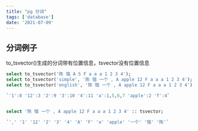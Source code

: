 ```yaml
---
title: "pg 分词"
tags: ['database']
date: '2021-07-09'
---
```


## 分词例子

to_tsvector()生成的分词带有位置信息，tsvector没有位置信息

```sql
select to_tsvector('陈 锴 A S F a a a 1 2 3 4');
select to_tsvector('simple', '陈 锴 一个 , A apple 12 F a a a 1 2 3 4');
select to_tsvector('english', '陈 锴 一个 , A apple 12 F a a a 1 2 3 4');

`'1':8 '12':3 '2':9 '3':10 '4':11 'a':1,5,6,7 'apple':2 'f':4`


select '陈 锴 一个 , A apple 12 F a a a 1 2 3 4' :: tsvector;

`',' '1' '12' '2' '3' '4' 'A' 'F' 'a' 'apple' '一个' '锴' '陈'`
```

<!-- 字符串每个字符分词`to_tsvector('simple', array_to_string(string_to_array(data_name, null), ''))` -->
<!-- to_tsvector('simple', array_to_string(string_to_array('杭州点数据上传', null), ' '))  @@  to_tsquery(array_to_string(string_to_array('杭州点数据上传', null), ' & ')) -->

<!-- 修复特殊字符转tsquery引起的错误 -->
<!-- to_tsquery(array_to_string(string_to_array(strip(to_tsvector('simple', array_to_string(string_to_array(search, null), ' ')))::text, ' '),'&')) -->